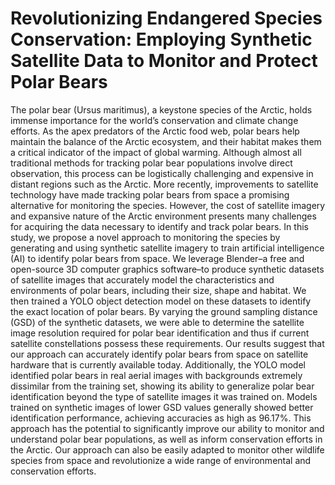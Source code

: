 # Revolutionizing Endangered Species Conservation: Employing Synthetic Satellite Data to Monitor and Protect Polar Bears
The polar bear (Ursus maritimus), a keystone species of the Arctic, holds immense importance for the world’s conservation and climate change efforts. As the apex predators of the Arctic food web, polar bears help maintain the balance of the Arctic ecosystem, and their habitat makes them a critical indicator of the impact of global warming. Although almost all traditional methods for tracking polar bear populations involve direct observation, this process can be logistically challenging and expensive in distant regions such as the Arctic. More recently, improvements to satellite technology have made tracking polar bears from space a promising alternative for monitoring the species. However, the cost of satellite imagery and expansive nature of the Arctic environment presents many challenges for acquiring the data necessary to identify and track polar bears. In this study, we propose a novel approach to monitoring the species by generating and using synthetic satellite imagery to train artificial intelligence (AI) to identify polar bears from space. We leverage Blender–a free and open-source 3D computer graphics software–to produce synthetic datasets of satellite images that accurately model the characteristics and environments of polar bears, including their size, shape and habitat. We then trained a YOLO object detection model on these datasets to identify the exact location of polar bears. By varying the ground sampling distance (GSD) of the synthetic datasets, we were able to determine the satellite image resolution required for polar bear identification and thus if current satellite constellations possess these requirements. Our results suggest that our approach can accurately identify polar bears from space on satellite hardware that is currently available today. Additionally, the YOLO model identified polar bears in real aerial images with backgrounds extremely dissimilar from the training set, showing its ability to generalize polar bear identification beyond the type of satellite images it was trained on. Models trained on synthetic images of lower GSD values generally showed better identification performance, achieving accuracies as high as 96.17%. This approach has the potential to significantly improve our ability to monitor and understand polar bear populations, as well as inform conservation efforts in the Arctic. Our approach can also be easily adapted to monitor other wildlife species from space and revolutionize a wide range of environmental and conservation efforts.

